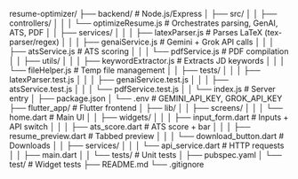 resume-optimizer/
├── backend/                # Node.js/Express
│   ├── src/
│   │   ├── controllers/
│   │   │   └── optimizeResume.js  # Orchestrates parsing, GenAI, ATS, PDF
│   │   ├── services/
│   │   │   ├── latexParser.js     # Parses LaTeX (tex-parser/regex)
│   │   │   ├── genaiService.js    # Gemini + Grok API calls
│   │   │   ├── atsService.js      # ATS scoring
│   │   │   └── pdfService.js      # PDF compilation
│   │   ├── utils/
│   │   │   ├── keywordExtractor.js # Extracts JD keywords
│   │   │   └── fileHelper.js      # Temp file management
│   │   ├── tests/
│   │   │   ├── latexParser.test.js
│   │   │   ├── genaiService.test.js
│   │   │   ├── atsService.test.js
│   │   │   └── pdfService.test.js
│   │   └── index.js        # Server entry
│   ├── package.json
│   └── .env                # GEMINI_API_KEY, GROK_API_KEY
├── flutter_app/            # Flutter frontend
│   ├── lib/
│   │   ├── screens/
│   │   │   └── home.dart   # Main UI
│   │   ├── widgets/
│   │   │   ├── input_form.dart    # Inputs + API switch
│   │   │   ├── ats_score.dart     # ATS score + bar
│   │   │   ├── resume_preview.dart # Tabbed preview
│   │   │   └── download_button.dart # Downloads
│   │   ├── services/
│   │   │   └── api_service.dart   # HTTP requests
│   │   ├── main.dart
│   │   └── tests/          # Unit tests
│   ├── pubspec.yaml
│   └── test/               # Widget tests
├── README.md
└── .gitignore